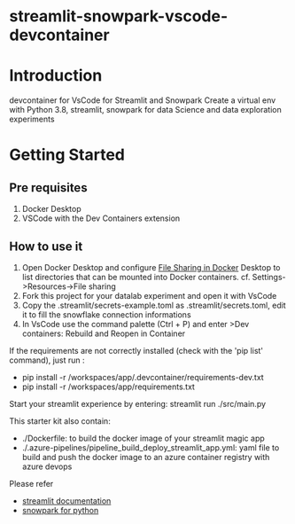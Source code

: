 # streamlit-snowpark-vscode-devcontainer

# Introduction 
devcontainer for VsCode for Streamlit and Snowpark
Create a virtual env with Python 3.8, streamlit, snowpark for data Science and data exploration experiments

# Getting Started
## Pre requisites
1. Docker Desktop
2. VSCode with the Dev Containers extension

## How to use it
1. Open Docker Desktop and configure [File Sharing in Docker](https://docs.docker.com/desktop/get-started/#file-sharing) Desktop to list directories that can be mounted into Docker containers. cf. Settings->Resources->File sharing
2. Fork this project for your datalab experiment and open it with VsCode
3. Copy the .streamlit/secrets-example.toml as .streamlit/secrets.toml, edit it to fill the snowflake connection informations
4. In VsCode use the command palette (Ctrl + P) and enter >Dev containers: Rebuild and Reopen in Container

If the requirements are not correctly installed (check with the 'pip list' command), just run :
- pip install -r /workspaces/app/.devcontainer/requirements-dev.txt
- pip install -r /workspaces/app/requirements.txt

Start your streamlit experience by entering:
streamlit run ./src/main.py


This starter kit also contain:
- ./Dockerfile: to build the docker image of your streamlit magic app
- ./.azure-pipelines/pipeline_build_deploy_streamlit_app.yml: yaml file to build and push the docker image to an azure container registry with azure devops


Please refer
- [streamlit documentation](https://docs.streamlit.io/)
- [snowpark for python](https://docs.snowflake.com/en/developer-guide/snowpark/python/index.html)
